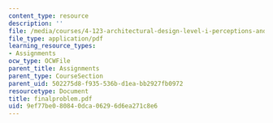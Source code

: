```yaml
---
content_type: resource
description: ''
file: /media/courses/4-123-architectural-design-level-i-perceptions-and-processes-fall-2003/9ef77be080840dca06296d6ea271c8e6_finalproblem.pdf
file_type: application/pdf
learning_resource_types:
- Assignments
ocw_type: OCWFile
parent_title: Assignments
parent_type: CourseSection
parent_uid: 502275d8-f935-536b-d1ea-bb2927fb0972
resourcetype: Document
title: finalproblem.pdf
uid: 9ef77be0-8084-0dca-0629-6d6ea271c8e6
---
```

